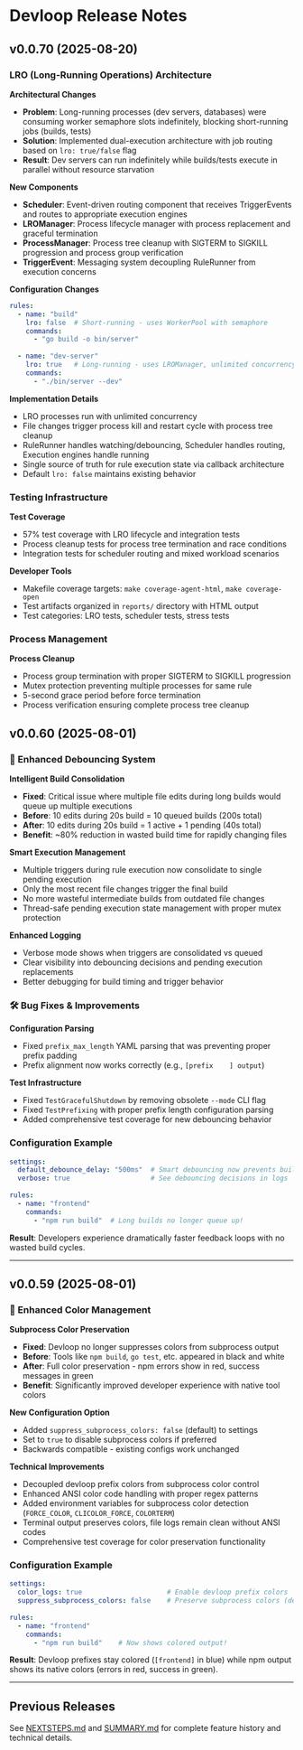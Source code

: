 # Devloop Release Notes

## v0.0.70 (2025-08-20)

### LRO (Long-Running Operations) Architecture

**Architectural Changes**
- **Problem**: Long-running processes (dev servers, databases) were consuming worker semaphore slots indefinitely, blocking short-running jobs (builds, tests)
- **Solution**: Implemented dual-execution architecture with job routing based on `lro: true/false` flag
- **Result**: Dev servers can run indefinitely while builds/tests execute in parallel without resource starvation

**New Components**
- **Scheduler**: Event-driven routing component that receives TriggerEvents and routes to appropriate execution engines
- **LROManager**: Process lifecycle manager with process replacement and graceful termination
- **ProcessManager**: Process tree cleanup with SIGTERM to SIGKILL progression and process group verification
- **TriggerEvent**: Messaging system decoupling RuleRunner from execution concerns

**Configuration Changes**
```yaml
rules:
  - name: "build"
    lro: false  # Short-running - uses WorkerPool with semaphore
    commands:
      - "go build -o bin/server"
      
  - name: "dev-server"
    lro: true   # Long-running - uses LROManager, unlimited concurrency
    commands:
      - "./bin/server --dev"
```

**Implementation Details**
- LRO processes run with unlimited concurrency
- File changes trigger process kill and restart cycle with process tree cleanup
- RuleRunner handles watching/debouncing, Scheduler handles routing, Execution engines handle running
- Single source of truth for rule execution state via callback architecture
- Default `lro: false` maintains existing behavior

### Testing Infrastructure

**Test Coverage**
- 57% test coverage with LRO lifecycle and integration tests
- Process cleanup tests for process tree termination and race conditions
- Integration tests for scheduler routing and mixed workload scenarios

**Developer Tools**
- Makefile coverage targets: `make coverage-agent-html`, `make coverage-open`
- Test artifacts organized in `reports/` directory with HTML output
- Test categories: LRO tests, scheduler tests, stress tests

### Process Management

**Process Cleanup**
- Process group termination with proper SIGTERM to SIGKILL progression
- Mutex protection preventing multiple processes for same rule
- 5-second grace period before force termination
- Process verification ensuring complete process tree cleanup

## v0.0.60 (2025-08-01)

### 🚀 Enhanced Debouncing System

**Intelligent Build Consolidation**
- **Fixed**: Critical issue where multiple file edits during long builds would queue up multiple executions
- **Before**: 10 edits during 20s build = 10 queued builds (200s total)
- **After**: 10 edits during 20s build = 1 active + 1 pending (40s total)
- **Benefit**: ~80% reduction in wasted build time for rapidly changing files

**Smart Execution Management**
- Multiple triggers during rule execution now consolidate to single pending execution
- Only the most recent file changes trigger the final build
- No more wasteful intermediate builds from outdated file changes
- Thread-safe pending execution state management with proper mutex protection

**Enhanced Logging**
- Verbose mode shows when triggers are consolidated vs queued
- Clear visibility into debouncing decisions and pending execution replacements
- Better debugging for build timing and trigger behavior

### 🛠️ Bug Fixes & Improvements

**Configuration Parsing**
- Fixed `prefix_max_length` YAML parsing that was preventing proper prefix padding
- Prefix alignment now works correctly (e.g., `[prefix    ] output`)

**Test Infrastructure**
- Fixed `TestGracefulShutdown` by removing obsolete `--mode` CLI flag
- Fixed `TestPrefixing` with proper prefix length configuration parsing
- Added comprehensive test coverage for new debouncing behavior

### Configuration Example

```yaml
settings:
  default_debounce_delay: "500ms"  # Smart debouncing now prevents build queuing
  verbose: true                    # See debouncing decisions in logs
  
rules:
  - name: "frontend"
    commands:
      - "npm run build"  # Long builds no longer queue up!
```

**Result**: Developers experience dramatically faster feedback loops with no wasted build cycles.

---

## v0.0.59 (2025-08-01)

### 🎨 Enhanced Color Management

**Subprocess Color Preservation**
- **Fixed**: Devloop no longer suppresses colors from subprocess output
- **Before**: Tools like `npm build`, `go test`, etc. appeared in black and white
- **After**: Full color preservation - npm errors show in red, success messages in green
- **Benefit**: Significantly improved developer experience with native tool colors

**New Configuration Option**
- Added `suppress_subprocess_colors: false` (default) to settings
- Set to `true` to disable subprocess colors if preferred
- Backwards compatible - existing configs work unchanged

**Technical Improvements**
- Decoupled devloop prefix colors from subprocess color control
- Enhanced ANSI color code handling with proper regex patterns
- Added environment variables for subprocess color detection (`FORCE_COLOR`, `CLICOLOR_FORCE`, `COLORTERM`)
- Terminal output preserves colors, file logs remain clean without ANSI codes
- Comprehensive test coverage for color preservation functionality

### Configuration Example

```yaml
settings:
  color_logs: true                     # Enable devloop prefix colors
  suppress_subprocess_colors: false    # Preserve subprocess colors (default)
  
rules:
  - name: "frontend"
    commands:
      - "npm run build"    # Now shows colored output!
```

**Result**: Devloop prefixes stay colored (`[frontend]` in blue) while npm output shows its native colors (errors in red, success in green).

---

## Previous Releases

See [NEXTSTEPS.md](NEXTSTEPS.md) and [SUMMARY.md](SUMMARY.md) for complete feature history and technical details.